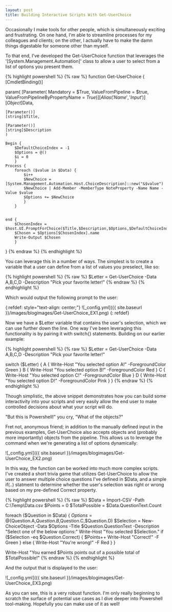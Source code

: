 ```yaml
---
layout: post
title: Building Interactive Scripts With Get-UserChoice
---
```


Occasionally I make tools for other people, which is simultaneously exciting and frustrating. On one hand, I'm able to streamline processes for my colleagues and clients; on the other, I actually have to make the damn things digestable for someone other than myself.

To that end, I've developed the Get-UserChoice function that leverages the '[System.Management.Automation]' class to allow a user to select from a list of options you present them.


{% highlight powershell %}
{% raw %}
function Get-UserChoice {
[CmdletBinding()]

param(
    [Parameter(
        Mandatory = $True,
        ValueFromPipeline = $true,
        ValueFromPipelineByPropertyName = $True)]
    [Alias('Name','Input')]
    [Object]$Data,

    [Parameter()]
    [string]$Title,

    [Parameter()]
    [string]$Description
    )

    Begin {
        $DefaultChoiceIndex = -1
        $Options = @()
        $i = 0
        }
    Process {
        foreach ($value in $Data) {
            $i++
            $NewChoice = [System.Management.Automation.Host.ChoiceDescription]::new("&$value")
            $NewChoice | Add-Member -MemberType NoteProperty -Name Name -Value $value
            $Options += $NewChoice
            }
        }


    end {
        $ChosenIndex = $host.UI.PromptForChoice($Title,$Description,$Options,$DefaultChoiceIndex)
        $Chosen = $Options[$ChosenIndex].name
        Write-Output $Chosen
        }
}
{% endraw %}
{% endhighlight %}

You can leverage this in a number of ways. The simplest is to create a variable that a user can define from a list of values you preselect, like so:

{% highlight powershell %}
{% raw %}
$Letter = Get-UserChoice -Data A,B,C,D -Description "Pick your favorite letter!"
{% endraw %}
{% endhighlight %}

Which would output the following prompt to the user:

{:refdef: style="text-align: center;"}
![_config.yml]({{ site.baseurl }}/images/blogimages/Get-UserChoice_EX1.png)
{: refdef}

Now we have a $Letter variable that contains the user's selection, which we can use further down the line. One way I've been leveraging this functionality is by pairing it with switch{} statements. Building on our earlier example:

{% highlight powershell %}
{% raw %}
$Letter = Get-UserChoice -Data A,B,C,D -Description "Pick your favorite letter!"

switch ($Letter) {
        A {
            Write-Host "You selected option A!" -ForegroundColor Green
        }
        B {
            Write-Host "You selected option B!" -ForegroundColor Red
        }
        C {
            Write-Host "You selected option C!" -ForegroundColor Blue
        }
        D {
            Write-Host "You selected option D!" -ForegroundColor Pink
        }
}
{% endraw %}
{% endhighlight %}

Though simplistic, the above snippet demonstrates how you can build some interactivity into your scripts and very easily allow the end user to make controlled decisions about what your script will do.

"But this is Powershell!" you cry, "What of the objects?"

Fret not, anonymous friend; in addition to the manually defined input in the previous examples, Get-UserChoice also accepts objects and (probably more importantly) objects from the pipeline. This allows us to leverage the command when we're generating a list of options dynamically:

![_config.yml]({{ site.baseurl }}/images/blogimages/Get-UserChoice_EX2.png)
  
In this way, the function can be worked into much more complex scripts. I've created a short trivia game that utilizes Get-UserChoice to allow the user to answer multiple choice questions I've defined in $Data, and a simple if(..) statment to determine whether the user's selection was right or wrong based on my pre-defined Correct property.

{% highlight powershell %}
{% raw %}
$Data = Import-CSV -Path C:\Temp\Data.csv
$Points = 0
$TotalPossible = $Data.QuestionText.Count

foreach ($Question in $Data) {
       $Options = @($Question.A,$Question.B,$Question.C,$Question.D)
       $Selection = New-ChoiceObject -Data $Options -Title $Question.QuestionText -Description "Select one of the below options:"
       Write-Host "You selected $Selection."
       if ($Selection -eq $Question.Correct) {
            $Points++
            Write-Host "Correct!" -F Green
       }
        else {
                Write-Host "You're wrong!" -F Red
        }
}

Write-Host "You earned $Points points out of a possible total of $TotalPossible!"
{% endraw %}
{% endhighlight %}

And the output that is displayed to the user:

![_config.yml]({{ site.baseurl }}/images/blogimages/Get-UserChoice_EX3.png)

As you can see, this is a very robust function. I'm only really beginning to scratch the surface of potential use cases as I dive deeper into Powershell tool-making. Hopefully you can make use of it as well!
